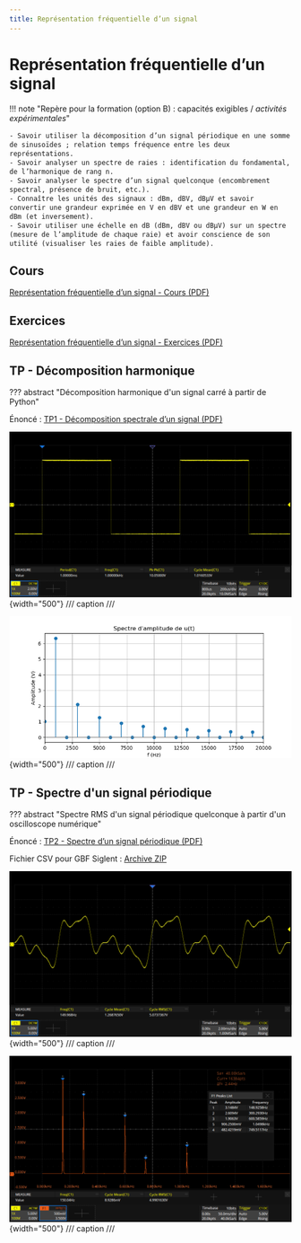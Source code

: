 ```yaml
---
title: Représentation fréquentielle d’un signal
---
```


# Représentation fréquentielle d’un signal

!!! note "Repère pour la formation (option B) : capacités exigibles / *activités expérimentales*"

    - Savoir utiliser la décomposition d’un signal périodique en une somme de sinusoïdes ; relation temps fréquence entre les deux représentations.
    - Savoir analyser un spectre de raies : identification du fondamental, de l’harmonique de rang n.
    - Savoir analyser le spectre d’un signal quelconque (encombrement spectral, présence de bruit, etc.).
    - Connaître les unités des signaux : dBm, dBV, dBµV et savoir convertir une grandeur exprimée en V en dBV et une grandeur en W en dBm (et inversement).
    - Savoir utiliser une échelle en dB (dBm, dBV ou dBµV) sur un spectre (mesure de l’amplitude de chaque raie) et avoir conscience de son utilité (visualiser les raies de faible amplitude).





## Cours

[Représentation fréquentielle d’un signal - Cours (PDF)](../../assets/cours/representation-frequentielle-signaux/bts-ciel_representation-frequentielle-signal_cours.pdf)

## Exercices

[Représentation fréquentielle d’un signal - Exercices (PDF)](../../assets/cours/representation-frequentielle-signaux/bts-ciel_representation-frequentielle-signal_exercices.pdf)




## TP - Décomposition harmonique

??? abstract "Décomposition harmonique d'un signal carré à partir de Python"


Énoncé : [TP1 - Décomposition spectrale d’un signal (PDF)](../../assets/cours/representation-frequentielle-signaux/bts-ciel_representation-frequentielle-signal_tp1.pdf)

![](<../../assets/cours/representation-frequentielle-signaux/tp1_SDS2104X Plus_PNG.png>){width="500"}
/// caption
///

![](../../assets/cours/representation-frequentielle-signaux/tp1_spectre_amplitude.png){width="500"}
/// caption
///





## TP - Spectre d'un signal périodique

??? abstract "Spectre RMS d'un signal périodique quelconque à partir d'un oscilloscope numérique"

Énoncé : [TP2 - Spectre d’un signal périodique (PDF)](../../assets/cours/representation-frequentielle-signaux/bts-ciel_representation-frequentielle-signal_tp2.pdf)

Fichier CSV pour GBF Siglent : [Archive ZIP](../../assets/cours/representation-frequentielle-signaux/tp2_signal_periodique.zip)

![](../../assets/cours/representation-frequentielle-signaux/tp2_SDS2104X_Plus_PNG_1.png){width="500"}
/// caption
///

![](../../assets/cours/representation-frequentielle-signaux/tp2_SDS2104X_Plus_PNG_2.png){width="500"}
/// caption
///

